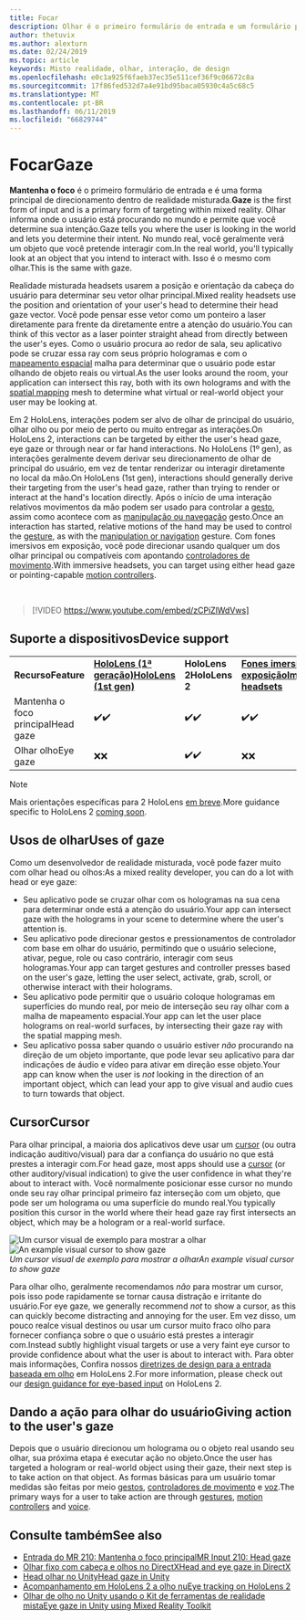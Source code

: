 ```yaml
---
title: Focar
description: Olhar é o primeiro formulário de entrada e um formulário principal de direcionamento de dentro de realidade misturada.
author: thetuvix
ms.author: alexturn
ms.date: 02/24/2019
ms.topic: article
keywords: Misto realidade, olhar, interação, de design
ms.openlocfilehash: e0c1a925f6faeb37ec35e511cef36f9c06672c8a
ms.sourcegitcommit: 17f86fed532d7a4e91bd95baca05930c4a5c68c5
ms.translationtype: MT
ms.contentlocale: pt-BR
ms.lasthandoff: 06/11/2019
ms.locfileid: "66829744"
---
```

# <a name="gaze"></a><span data-ttu-id="9d2e5-104">Focar</span><span class="sxs-lookup"><span data-stu-id="9d2e5-104">Gaze</span></span>

<span data-ttu-id="9d2e5-105">**Mantenha o foco** é o primeiro formulário de entrada e é uma forma principal de direcionamento dentro de realidade misturada.</span><span class="sxs-lookup"><span data-stu-id="9d2e5-105">**Gaze** is the first form of input and is a primary form of targeting within mixed reality.</span></span> <span data-ttu-id="9d2e5-106">Olhar informa onde o usuário está procurando no mundo e permite que você determine sua intenção.</span><span class="sxs-lookup"><span data-stu-id="9d2e5-106">Gaze tells you where the user is looking in the world and lets you determine their intent.</span></span> <span data-ttu-id="9d2e5-107">No mundo real, você geralmente verá um objeto que você pretende interagir com.</span><span class="sxs-lookup"><span data-stu-id="9d2e5-107">In the real world, you'll typically look at an object that you intend to interact with.</span></span> <span data-ttu-id="9d2e5-108">Isso é o mesmo com olhar.</span><span class="sxs-lookup"><span data-stu-id="9d2e5-108">This is the same with gaze.</span></span>

<span data-ttu-id="9d2e5-109">Realidade misturada headsets usarem a posição e orientação da cabeça do usuário para determinar seu vetor olhar principal.</span><span class="sxs-lookup"><span data-stu-id="9d2e5-109">Mixed reality headsets use the position and orientation of your user's head to determine their head gaze vector.</span></span> <span data-ttu-id="9d2e5-110">Você pode pensar esse vetor como um ponteiro a laser diretamente para frente da diretamente entre a atenção do usuário.</span><span class="sxs-lookup"><span data-stu-id="9d2e5-110">You can think of this vector as a laser pointer straight ahead from directly between the user's eyes.</span></span> <span data-ttu-id="9d2e5-111">Como o usuário procura ao redor de sala, seu aplicativo pode se cruzar essa ray com seus próprio hologramas e com o [mapeamento espacial](spatial-mapping.md) malha para determinar que o usuário pode estar olhando de objeto reais ou virtual.</span><span class="sxs-lookup"><span data-stu-id="9d2e5-111">As the user looks around the room, your application can intersect this ray, both with its own holograms and with the [spatial mapping](spatial-mapping.md) mesh to determine what virtual or real-world object your user may be looking at.</span></span>

<span data-ttu-id="9d2e5-112">Em 2 HoloLens, interações podem ser alvo de olhar de principal do usuário, olhar olho ou por meio de perto ou muito entregar as interações.</span><span class="sxs-lookup"><span data-stu-id="9d2e5-112">On HoloLens 2, interactions can be targeted by either the user's head gaze, eye gaze or through near or far hand interactions.</span></span>
<span data-ttu-id="9d2e5-113">No HoloLens (1º gen), as interações geralmente devem derivar seu direcionamento de olhar de principal do usuário, em vez de tentar renderizar ou interagir diretamente no local da mão.</span><span class="sxs-lookup"><span data-stu-id="9d2e5-113">On HoloLens (1st gen), interactions should generally derive their targeting from the user's head gaze, rather than trying to render or interact at the hand's location directly.</span></span> <span data-ttu-id="9d2e5-114">Após o início de uma interação relativos movimentos da mão podem ser usado para controlar a [gesto](gestures.md), assim como acontece com as [manipulação ou navegação](gestures.md#composite-gestures) gesto.</span><span class="sxs-lookup"><span data-stu-id="9d2e5-114">Once an interaction has started, relative motions of the hand may be used to control the [gesture](gestures.md), as with the [manipulation or navigation](gestures.md#composite-gestures) gesture.</span></span> <span data-ttu-id="9d2e5-115">Com fones imersivos em exposição, você pode direcionar usando qualquer um dos olhar principal ou compatíveis com apontando [controladores de movimento](motion-controllers.md).</span><span class="sxs-lookup"><span data-stu-id="9d2e5-115">With immersive headsets, you can target using either head gaze or pointing-capable [motion controllers](motion-controllers.md).</span></span>

<br>

>[!VIDEO https://www.youtube.com/embed/zCPiZlWdVws]

## <a name="device-support"></a><span data-ttu-id="9d2e5-116">Suporte a dispositivos</span><span class="sxs-lookup"><span data-stu-id="9d2e5-116">Device support</span></span>

<table>
    <colgroup>
    <col width="25%" />
    <col width="25%" />
    <col width="25%" />
    <col width="25%" />
    </colgroup>
    <tr>
        <td><span data-ttu-id="9d2e5-117"><strong>Recurso</strong></span><span class="sxs-lookup"><span data-stu-id="9d2e5-117"><strong>Feature</strong></span></span></td>
        <td><span data-ttu-id="9d2e5-118"><a href="hololens-hardware-details.md"><strong>HoloLens (1ª geração)</strong></a></span><span class="sxs-lookup"><span data-stu-id="9d2e5-118"><a href="hololens-hardware-details.md"><strong>HoloLens (1st gen)</strong></a></span></span></td>
        <td><span data-ttu-id="9d2e5-119"><strong>HoloLens 2</strong></span><span class="sxs-lookup"><span data-stu-id="9d2e5-119"><strong>HoloLens 2</strong></span></span></td>
        <td><span data-ttu-id="9d2e5-120"><a href="immersive-headset-hardware-details.md"><strong>Fones imersivos em exposição</strong></a></span><span class="sxs-lookup"><span data-stu-id="9d2e5-120"><a href="immersive-headset-hardware-details.md"><strong>Immersive headsets</strong></a></span></span></td>
    </tr>
     <tr>
        <td><span data-ttu-id="9d2e5-121">Mantenha o foco principal</span><span class="sxs-lookup"><span data-stu-id="9d2e5-121">Head gaze</span></span></td>
        <td><span data-ttu-id="9d2e5-122">✔️</span><span class="sxs-lookup"><span data-stu-id="9d2e5-122">✔️</span></span></td>
        <td><span data-ttu-id="9d2e5-123">✔️</span><span class="sxs-lookup"><span data-stu-id="9d2e5-123">✔️</span></span></td>
        <td><span data-ttu-id="9d2e5-124">✔️</span><span class="sxs-lookup"><span data-stu-id="9d2e5-124">✔️</span></span></td>
    </tr>
     <tr>
        <td><span data-ttu-id="9d2e5-125">Olhar olho</span><span class="sxs-lookup"><span data-stu-id="9d2e5-125">Eye gaze</span></span></td>
        <td><span data-ttu-id="9d2e5-126">❌</span><span class="sxs-lookup"><span data-stu-id="9d2e5-126">❌</span></span></td>
        <td><span data-ttu-id="9d2e5-127">✔️</span><span class="sxs-lookup"><span data-stu-id="9d2e5-127">✔️</span></span></td>
        <td><span data-ttu-id="9d2e5-128">❌</span><span class="sxs-lookup"><span data-stu-id="9d2e5-128">❌</span></span></td>
    </tr>
</table>

> [!NOTE]
> <span data-ttu-id="9d2e5-129">Mais orientações específicas para 2 HoloLens [em breve](index.md#news-and-notes).</span><span class="sxs-lookup"><span data-stu-id="9d2e5-129">More guidance specific to HoloLens 2 [coming soon](index.md#news-and-notes).</span></span>


## <a name="uses-of-gaze"></a><span data-ttu-id="9d2e5-130">Usos de olhar</span><span class="sxs-lookup"><span data-stu-id="9d2e5-130">Uses of gaze</span></span>

<span data-ttu-id="9d2e5-131">Como um desenvolvedor de realidade misturada, você pode fazer muito com olhar head ou olhos:</span><span class="sxs-lookup"><span data-stu-id="9d2e5-131">As a mixed reality developer, you can do a lot with head or eye gaze:</span></span>
* <span data-ttu-id="9d2e5-132">Seu aplicativo pode se cruzar olhar com os hologramas na sua cena para determinar onde está a atenção do usuário.</span><span class="sxs-lookup"><span data-stu-id="9d2e5-132">Your app can intersect gaze with the holograms in your scene to determine where the user's attention is.</span></span>
* <span data-ttu-id="9d2e5-133">Seu aplicativo pode direcionar gestos e pressionamentos de controlador com base em olhar do usuário, permitindo que o usuário selecione, ativar, pegue, role ou caso contrário, interagir com seus hologramas.</span><span class="sxs-lookup"><span data-stu-id="9d2e5-133">Your app can target gestures and controller presses based on the user's gaze, letting the user select, activate, grab, scroll, or otherwise interact with their holograms.</span></span>
* <span data-ttu-id="9d2e5-134">Seu aplicativo pode permitir que o usuário coloque hologramas em superfícies do mundo real, por meio de interseção seu ray olhar com a malha de mapeamento espacial.</span><span class="sxs-lookup"><span data-stu-id="9d2e5-134">Your app can let the user place holograms on real-world surfaces, by intersecting their gaze ray with the spatial mapping mesh.</span></span>
* <span data-ttu-id="9d2e5-135">Seu aplicativo possa saber quando o usuário estiver *não* procurando na direção de um objeto importante, que pode levar seu aplicativo para dar indicações de áudio e vídeo para ativar em direção esse objeto.</span><span class="sxs-lookup"><span data-stu-id="9d2e5-135">Your app can know when the user is *not* looking in the direction of an important object, which can lead your app to give visual and audio cues to turn towards that object.</span></span>

## <a name="cursor"></a><span data-ttu-id="9d2e5-136">Cursor</span><span class="sxs-lookup"><span data-stu-id="9d2e5-136">Cursor</span></span>

<span data-ttu-id="9d2e5-137">Para olhar principal, a maioria dos aplicativos deve usar um [cursor](cursors.md) (ou outra indicação auditivo/visual) para dar a confiança do usuário no que está prestes a interagir com.</span><span class="sxs-lookup"><span data-stu-id="9d2e5-137">For head gaze, most apps should use a [cursor](cursors.md) (or other auditory/visual indication) to give the user confidence in what they're about to interact with.</span></span> <span data-ttu-id="9d2e5-138">Você normalmente posicionar esse cursor no mundo onde seu ray olhar principal primeiro faz interseção com um objeto, que pode ser um holograma ou uma superfície do mundo real.</span><span class="sxs-lookup"><span data-stu-id="9d2e5-138">You typically position this cursor in the world where their head gaze ray first intersects an object, which may be a hologram or a real-world surface.</span></span>

<span data-ttu-id="9d2e5-139">![Um cursor visual de exemplo para mostrar a olhar](images/cursor.jpg)</span><span class="sxs-lookup"><span data-stu-id="9d2e5-139">![An example visual cursor to show gaze](images/cursor.jpg)</span></span><br>
<span data-ttu-id="9d2e5-140">*Um cursor visual de exemplo para mostrar a olhar*</span><span class="sxs-lookup"><span data-stu-id="9d2e5-140">*An example visual cursor to show gaze*</span></span>

<span data-ttu-id="9d2e5-141">Para olhar olho, geralmente recomendamos *não* para mostrar um cursor, pois isso pode rapidamente se tornar causa distração e irritante do usuário.</span><span class="sxs-lookup"><span data-stu-id="9d2e5-141">For eye gaze, we generally recommend *not* to show a cursor, as this can quickly become distracting and annoying for the user.</span></span> <span data-ttu-id="9d2e5-142">Em vez disso, um pouco realce visual destinos ou usar um cursor muito fraco olho para fornecer confiança sobre o que o usuário está prestes a interagir com.</span><span class="sxs-lookup"><span data-stu-id="9d2e5-142">Instead subtly highlight visual targets or use a very faint eye cursor to provide confidence about what the user is about to interact with.</span></span> <span data-ttu-id="9d2e5-143">Para obter mais informações, Confira nossos [diretrizes de design para a entrada baseada em olho](eye-tracking.md) em HoloLens 2.</span><span class="sxs-lookup"><span data-stu-id="9d2e5-143">For more information, please check out our [design guidance for eye-based input](eye-tracking.md) on HoloLens 2.</span></span>

## <a name="giving-action-to-the-users-gaze"></a><span data-ttu-id="9d2e5-144">Dando a ação para olhar do usuário</span><span class="sxs-lookup"><span data-stu-id="9d2e5-144">Giving action to the user's gaze</span></span>

<span data-ttu-id="9d2e5-145">Depois que o usuário direcionou um holograma ou o objeto real usando seu olhar, sua próxima etapa é executar ação no objeto.</span><span class="sxs-lookup"><span data-stu-id="9d2e5-145">Once the user has targeted a hologram or real-world object using their gaze, their next step is to take action on that object.</span></span> <span data-ttu-id="9d2e5-146">As formas básicas para um usuário tomar medidas são feitas por meio [gestos](gestures.md), [controladores de movimento](motion-controllers.md) e [voz](voice-input.md).</span><span class="sxs-lookup"><span data-stu-id="9d2e5-146">The primary ways for a user to take action are through [gestures](gestures.md), [motion controllers](motion-controllers.md) and [voice](voice-input.md).</span></span>

## <a name="see-also"></a><span data-ttu-id="9d2e5-147">Consulte também</span><span class="sxs-lookup"><span data-stu-id="9d2e5-147">See also</span></span>
* [<span data-ttu-id="9d2e5-148">Entrada do MR 210: Mantenha o foco principal</span><span class="sxs-lookup"><span data-stu-id="9d2e5-148">MR Input 210: Head gaze</span></span>](holograms-210.md)
* [<span data-ttu-id="9d2e5-149">Olhar fixo com cabeça e olhos no DirectX</span><span class="sxs-lookup"><span data-stu-id="9d2e5-149">Head and eye gaze in DirectX</span></span>](gaze-in-directx.md)
* [<span data-ttu-id="9d2e5-150">Head olhar no Unity</span><span class="sxs-lookup"><span data-stu-id="9d2e5-150">Head gaze in Unity</span></span>](gaze-in-unity.md)
* [<span data-ttu-id="9d2e5-151">Acompanhamento em HoloLens 2 a olho nu</span><span class="sxs-lookup"><span data-stu-id="9d2e5-151">Eye tracking on HoloLens 2</span></span>](eye-tracking.md)
* [<span data-ttu-id="9d2e5-152">Olhar de olho no Unity usando o Kit de ferramentas de realidade mista</span><span class="sxs-lookup"><span data-stu-id="9d2e5-152">Eye gaze in Unity using Mixed Reality Toolkit</span></span>](https://aka.ms/mrtk-eyes)
